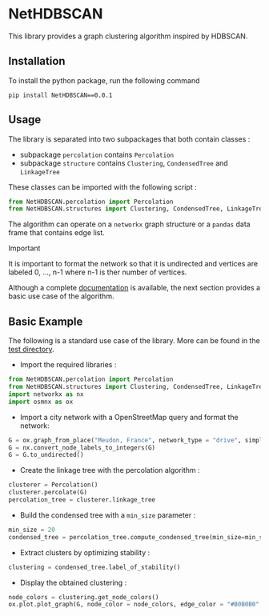 # NetHDBSCAN

This library provides a graph clustering algorithm inspired by HDBSCAN.

## Installation

To install the python package, run the following command 

````
pip install NetHDBSCAN==0.0.1
````

## Usage

The library is separated into two subpackages that both contain classes : 

- subpackage ``percolation`` contains ````Percolation````
- subpackage ``structure`` contains ````Clustering````, ````CondensedTree```` and ````LinkageTree````
 
These classes can be imported with the following script :

`````python
from NetHDBSCAN.percolation import Percolation
from NetHDBSCAN.structures import Clustering, CondensedTree, LinkageTree
`````

The algorithm can operate on a ````networkx```` graph structure or a ````pandas```` data frame that contains edge list. 

>[!IMPORTANT]
>It is important to format the network so that it is undirected and vertices are labeled 0, ..., n-1 where n-1 is ther number of vertices. 

Although a complete [documentation]() is available, the next section provides a basic use case of the algorithm.

## Basic Example

The following is a standard use case of the library. More can be found in the [test directory](tests/).

- Import the required libraries :
`````python
from NetHDBSCAN.percolation import Percolation
from NetHDBSCAN.structures import Clustering, CondensedTree, LinkageTree
import networkx as nx
import osmnx as ox
`````

- Import a city network with a OpenStreetMap query and format the network: 
````python
G = ox.graph_from_place("Meudon, France", network_type = "drive", simplify = True)
G = nx.convert_node_labels_to_integers(G)
G = G.to_undirected()
````

- Create the linkage tree with the percolation algorithm :
````python 
clusterer = Percolation()
clusterer.percolate(G)
percolation_tree = clusterer.linkage_tree
````

- Build the condensed tree with a ````min_size```` parameter : 
````python
min_size = 20 
condensed_tree = percolation_tree.compute_condensed_tree(min_size=min_size)
````

- Extract clusters by optimizing stability : 
`````python 
clustering = condensed_tree.label_of_stability()
`````

- Display the obtained clustering : 
````python
node_colors = clustering.get_node_colors()
ox.plot.plot_graph(G, node_color = node_colors, edge_color = "#B0B0B0", bgcolor = '#FFFFFF')
